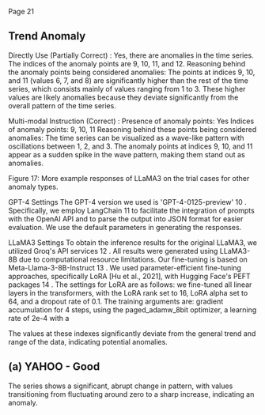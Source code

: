 Page 21

## Trend Anomaly

Directly Use (Partially Correct) : Yes, there are anomalies in the time series. The indices of the anomaly points are 9, 10, 11, and 12. Reasoning behind the anomaly points being considered anomalies: The points at indices 9, 10, and 11 (values 6, 7, and 8) are significantly higher than the rest of the time series, which consists mainly of values ranging from 1 to 3. These higher values are likely anomalies because they deviate significantly from the overall pattern of the time series.

Multi-modal Instruction (Correct) : Presence of anomaly points: Yes Indices of anomaly points: 9, 10, 11 Reasoning behind these points being considered anomalies: The time series can be visualized as a wave-like pattern with oscillations between 1, 2, and 3. The anomaly points at indices 9, 10, and 11 appear as a sudden spike in the wave pattern, making them stand out as anomalies.

Figure 17: More example responses of LLaMA3 on the trial cases for other anomaly types.

GPT-4 Settings The GPT-4 version we used is 'GPT-4-0125-preview' 10 . Specifically, we employ LangChain 11 to facilitate the integration of prompts with the OpenAI API and to parse the output into JSON format for easier evaluation. We use the default parameters in generating the responses.

LLaMA3 Settings To obtain the inference results for the original LLaMA3, we utilized Groq's API services 12 . All results were generated using LLaMA3-8B due to computational resource limitations. Our fine-tuning is based on Meta-Llama-3-8B-Instruct 13 . We used parameter-efficient fine-tuning approaches, specifically LoRA [Hu et al., 2021], with Hugging Face's PEFT packages 14 . The settings for LoRA are as follows: we fine-tuned all linear layers in the transformers, with the LoRA rank set to 16, LoRA alpha set to 64, and a dropout rate of 0.1. The training arguments are: gradient accumulation for 4 steps, using the paged\_adamw\_8bit optimizer, a learning rate of 2e-4 with a

The values at these indexes significantly deviate from the general trend and range of the data, indicating potential anomalies.

<!-- image -->

## (a) YAHOO - Good

<!-- image -->

<!-- image -->

The series shows a significant, abrupt change in pattern, with values transitioning from fluctuating around zero to a sharp increase, indicating an anomaly.